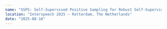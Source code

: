 ```yaml
---
name: "SSPS: Self-Supervised Positive Sampling for Robust Self-Supervised Speaker Verification"
location: "Interspeech 2025 — Rotterdam, The Netherlands"
date: "2025-08-18"
---
```

